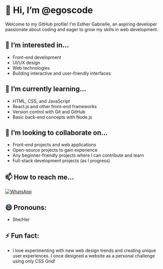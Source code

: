 # 👋 Hi, I’m @egoscode

Welcome to my GitHub profile! I'm Esther Gabrielle, an aspiring developer passionate about coding and eager to grow my skills in web development.

## 👀 I’m interested in...

- Front-end development
- UI/UX design
- Web technologies
- Building interactive and user-friendly interfaces

## 🌱 I’m currently learning...

- HTML, CSS, and JavaScript
- React.js and other front-end frameworks
- Version control with Git and GitHub
- Basic back-end concepts with Node.js

## 💞️ I’m looking to collaborate on...

- Front-end projects and web applications
- Open-source projects to gain experience
- Any beginner-friendly projects where I can contribute and learn
- Full-stack development projects (as I progress)

## 📫 How to reach me...

[![WhatsApp](https://img.icons8.com/?size=100&id=108653&format=png&color=000000)](https://w.app/Egoscode)

## 😄 Pronouns:

- She/Her

## ⚡ Fun fact:

- I love experimenting with new web design trends and creating unique user experiences. I once designed a website as a personal challenge using only CSS Grid!

<!---
Feel free to check out my repositories and reach out if you have any interesting projects or ideas. I’m excited to connect and collaborate!
--->
